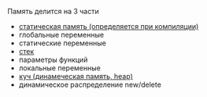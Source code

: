 Память делится на 3 части
- [статическая память (определяется при компиляции)](память%20статическая)
 - глобальные переменные
 - статические переменные
- [стек](память%20cтековая)
 - параметры функций
 - локальные переменные
- [куч (динамеческая память, heap)](память%20динамическая)
 - динамическое распределение new/delete